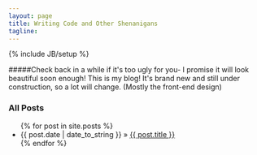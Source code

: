 ```yaml
---
layout: page
title: Writing Code and Other Shenanigans 
tagline: 
---
```

{% include JB/setup %}

#####Check back in a while if it's too ugly for you- I promise it will look beautiful soon enough!
This is my blog! It's brand new and still under construction, so a lot will change. (Mostly the front-end design)

### All Posts

<ul class="posts">
  {% for post in site.posts %}
    <li><span>{{ post.date | date_to_string }}</span> &raquo; <a href="{{ BASE_PATH }}{{ post.url }}">{{ post.title }}</a></li>
  {% endfor %}
</ul>

